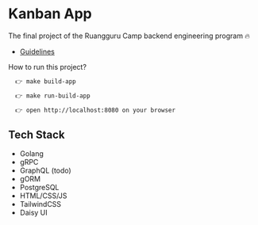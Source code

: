 # Kanban App

The final project of the Ruangguru Camp backend engineering program 🔥

- [Guidelines](https://github.com/SemmiDev/kanbanapp/tree/main/guideline)

How to run this project?

```bash
  👉 make build-app
```

```bash
  👉 make run-build-app
```

```bash
  👉 open http://localhost:8080 on your browser
```

## Tech Stack
- Golang
- gRPC
- GraphQL (todo)
- gORM
- PostgreSQL
- HTML/CSS/JS
- TailwindCSS
- Daisy UI

